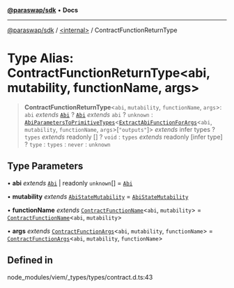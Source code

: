 [**@paraswap/sdk**](../../README.md) • **Docs**

***

[@paraswap/sdk](../../globals.md) / [\<internal\>](../README.md) / ContractFunctionReturnType

# Type Alias: ContractFunctionReturnType\<abi, mutability, functionName, args\>

> **ContractFunctionReturnType**\<`abi`, `mutability`, `functionName`, `args`\>: `abi` *extends* [`Abi`](Abi.md) ? [`Abi`](Abi.md) *extends* `abi` ? `unknown` : [`AbiParametersToPrimitiveTypes`](AbiParametersToPrimitiveTypes.md)\<[`ExtractAbiFunctionForArgs`](ExtractAbiFunctionForArgs.md)\<`abi`, `mutability`, `functionName`, `args`\>\[`"outputs"`\]\> *extends* infer types ? `types` *extends* readonly [] ? `void` : `types` *extends* readonly [infer type] ? `type` : `types` : `never` : `unknown`

## Type Parameters

• **abi** *extends* [`Abi`](Abi.md) \| readonly `unknown`[] = [`Abi`](Abi.md)

• **mutability** *extends* [`AbiStateMutability`](AbiStateMutability.md) = [`AbiStateMutability`](AbiStateMutability.md)

• **functionName** *extends* [`ContractFunctionName`](ContractFunctionName.md)\<`abi`, `mutability`\> = [`ContractFunctionName`](ContractFunctionName.md)\<`abi`, `mutability`\>

• **args** *extends* [`ContractFunctionArgs`](ContractFunctionArgs.md)\<`abi`, `mutability`, `functionName`\> = [`ContractFunctionArgs`](ContractFunctionArgs.md)\<`abi`, `mutability`, `functionName`\>

## Defined in

node\_modules/viem/\_types/types/contract.d.ts:43
